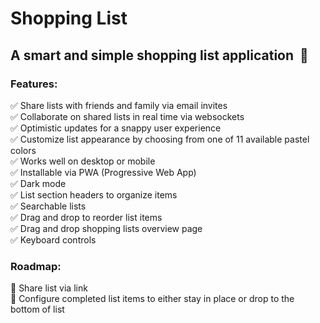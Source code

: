 # Shopping List


## A smart and simple shopping list application &nbsp;🛒


### Features:

✅ Share lists with friends and family via email invites\
✅ Collaborate on shared lists in real time via websockets\
✅ Optimistic updates for a snappy user experience\
✅ Customize list appearance by choosing from one of 11 available pastel colors\
✅ Works well on desktop or mobile\
✅ Installable via PWA (Progressive Web App)\
✅ Dark mode\
✅ List section headers to organize items\
✅ Searchable lists\
✅ Drag and drop to reorder list items\
✅ Drag and drop shopping lists overview page\
✅ Keyboard controls


### Roadmap:

📝 Share list via link\
📝 Configure completed list items to either stay in place or drop to the bottom of list
